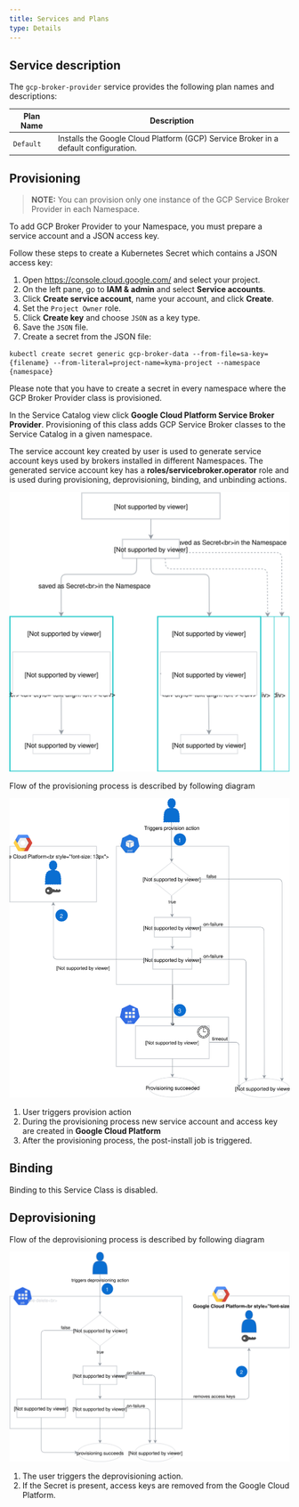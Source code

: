 ```yaml
---
title: Services and Plans
type: Details
---
```


## Service description

The `gcp-broker-provider` service provides the following plan names and descriptions:

| Plan Name | Description |
|-----------|-------------|
| `Default` | Installs the Google Cloud Platform (GCP) Service Broker in a default configuration. |

## Provisioning

>**NOTE:** You can provision only one instance of the GCP Service Broker Provider in each Namespace.

To add GCP Broker Provider to your Namespace, you must prepare a service account and a 
JSON access key. 

Follow these steps to create a Kubernetes Secret which contains a JSON access key:
1. Open https://console.cloud.google.com/ and select your project.
2. On the left pane, go to **IAM & admin** and select **Service accounts**.
3. Click **Create service account**, name your account, and click **Create**.
4. Set the `Project Owner` role.
5. Click **Create key** and choose `JSON` as a key type.
6. Save the `JSON` file.
7. Create a secret from the JSON file:

```
kubectl create secret generic gcp-broker-data --from-file=sa-key={filename} --from-literal=project-name=kyma-project --namespace {namespace}
```

Please note that you have to create a secret in every namespace where the GCP Broker Provider class is provisioned.

In the Service Catalog view click **Google Cloud Platform Service Broker Provider**.
Provisioning of this class adds GCP Service Broker classes to the Service Catalog in a given namespace.

The service account key created by user is used to 
generate service account keys used by brokers installed in different Namespaces.
The generated service account key has a **roles/servicebroker.operator** role and is 
used during provisioning, deprovisioning, binding, and unbinding actions.

![](assets/gcp-broker-key-management.svg)

Flow of the provisioning process is described by following diagram

![GCP Broker Provisioning](assets/gcp-broker-provisioning.svg)

1. User triggers provision action
2. During the provisioning process new service account and access key are created in **Google Cloud Platform**
3. After the provisioning process, the post-install job is triggered.

## Binding

Binding to this Service Class is disabled.

## Deprovisioning

Flow of the deprovisioning process is described by following diagram


![GCP Broker Deprovisioning](assets/gcp-broker-deprovisioning.svg)

1. The user triggers the deprovisioning action.
2. If the Secret is present, access keys are removed from the Google Cloud Platform.


